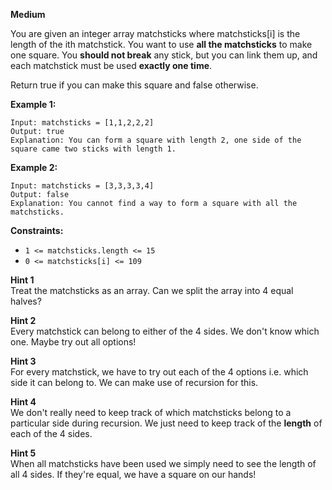 **Medium**

You are given an integer array matchsticks where matchsticks[i] is the length of the ith matchstick. You want to use **all the matchsticks** to make one square. You **should not break** any stick, but you can link them up, and each matchstick must be used **exactly one time**.

Return true if you can make this square and false otherwise.

 

**Example 1:**

```
Input: matchsticks = [1,1,2,2,2]
Output: true
Explanation: You can form a square with length 2, one side of the square came two sticks with length 1.
```
**Example 2:**
```
Input: matchsticks = [3,3,3,3,4]
Output: false
Explanation: You cannot find a way to form a square with all the matchsticks.
```

**Constraints:**

- `1 <= matchsticks.length <= 15`
- `0 <= matchsticks[i] <= 109`

**Hint 1**  
Treat the matchsticks as an array. Can we split the array into 4 equal halves?

**Hint 2**  
Every matchstick can belong to either of the 4 sides. We don't know which one. Maybe try out all options!

**Hint 3**  
For every matchstick, we have to try out each of the 4 options i.e. which side it can belong to. We can make use of recursion for this.

**Hint 4**  
We don't really need to keep track of which matchsticks belong to a particular side during recursion. We just need to keep track of the **length** of each of the 4 sides.

**Hint 5**  
When all matchsticks have been used we simply need to see the length of all 4 sides. If they're equal, we have a square on our hands!
